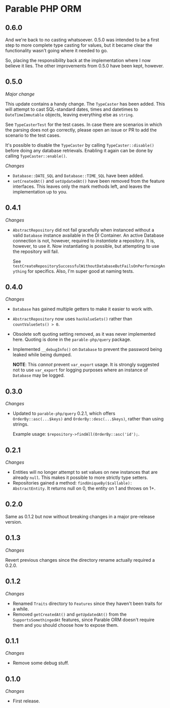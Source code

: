 # Parable PHP ORM

## 0.6.0

And we're back to no casting whatsoever. 0.5.0 was intended to be a first step to more complete type casting for values, but it became clear the functionality wasn't going where it needed to go.

So, placing the responsibility back at the implementation where I now believe it lies. The other improvements from 0.5.0 have been kept, however.

## 0.5.0

_Major change_

This update contains a handy change. The `TypeCaster` has been added. This will attempt to cast SQL-standard dates, times and datetimes to `DateTimeImmutable` objects, leaving everything else as `string`.

See `TypeCasterTest` for the test cases. In case there are scenarios in which the parsing does not go correctly, please open an issue or PR to add the scenario to the test cases.

It's possible to disable the `TypeCaster` by calling `TypeCaster::disable()` before doing any database retrievals. Enabling it again can be done by calling `TypeCaster::enable()`.

_Changes_
- `Database::DATE_SQL` and `Database::TIME_SQL` have been added.
- `setCreatedAt()` and `setUpdatedAt()` have been removed from the feature interfaces. This leaves only the mark methods left, and leaves the implementation up to you.

## 0.4.1

_Changes_

- `AbstractRepository` did not fail gracefully when instanced without a valid `Database` instance available in the DI Container. An active Database connection is not, however, required to _instantiate_ a repository. It is, however, to use it. Now instantiating is possible, but attempting to use the repository will fail.

  See `testCreateRepositorySuccessfulWithoutDatabaseButFailsOnPerformingAnything` for specifics. Also, I'm super good at naming tests.

## 0.4.0

_Changes_

- `Database` has gained multiple getters to make it easier to work with.
- `AbstractRepository` now uses `hasValueSets()` rather than `countValueSets() > 0`.
- Obsolete soft quoting setting removed, as it was never implemented here. Quoting is done in the `parable-php/query` package.
- Implemented `__debugInfo()` on `Database` to prevent the password being leaked while being dumped. 

  **NOTE**: This _cannot_ prevent `var_export` usage. It is strongly suggested not to use `var_export` for logging purposes where an instance of `Database` may be logged. 

## 0.3.0

_Changes_

- Updated to `parable-php/query` 0.2.1, which offers `OrderBy::asc(...$keys)` and `OrderBy::desc(...$keys)`, rather than using strings.

  Example usage: `$repository->findAll(OrderBy::asc('id');`.

## 0.2.1

_Changes_

- Entities will no longer attempt to set values on new instances that are already `null`. This makes it possible to more strictly type setters.
- Repositories gained a method: `findUniqueBy($callable): AbstractEntity`. It returns null on 0, the entity on 1 and throws on 1+.

## 0.2.0

Same as 0.1.2 but now without breaking changes in a major pre-release version.

## 0.1.3

_Changes_

Revert previous changes since the directory rename actually required a 0.2.0.

## 0.1.2

_Changes_

- Renamed `Traits` directory to `Features` since they haven't been traits for a while.
- Removed `getCreatedAt()` and `getUpdatedAt()` from the `SupportsSomethingedAt` features, since Parable ORM doesn't require them and you should choose how to expose them.

## 0.1.1

_Changes_

- Remove some debug stuff.

## 0.1.0

_Changes_

- First release.
